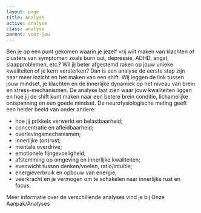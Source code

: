 ```yaml
---
layout: page
title: Analyse
active: analyse
class: analyse
parent: voor-jou
---
```

Ben je op een punt gekomen waarin je jezelf vrij wilt maken van klachten of clusters van symptomen zoals burn out, depressie, ADHD, angst, slaapproblemen, etc.? Wil jij beter afgestemd raken op jouw unieke kwaliteiten of je kern versterken? Dan is een analyse de  eerste stap zijn naar meer inzicht en het maken van een shift. Wij leggen de link tussen jouw mindset, je klachten en de innerlijke dynamiek op het niveau van brein en stress-mechanismen. De analyse laat zien waar jouw kwaliteiten liggen en hoe jij de shift kunt maken naar een betere brein conditie, lichamelijke ontspanning en een goede mindset. De neurofysiologische meting geeft een helder beeld van onder andere:

* hoe jij prikkels verwerkt en belastbaarheid;
* concentratie en afleidbaarheid;
* overlevingsmechanismen;
* innerlijke (on)rust;
* mentale overdrive;
* emotionele fijngevoeligheid;
* afstemming op omgeving en innerlijke kwaliteiten;
* evenwicht tussen denken/voelen, ratio/intuïtie;
* energieverbruik en opbouw van energie;
* veerkracht en je vermogen om te schakelen naar innerlijke rust en focus.

Meer informatie over de verschillende analyses vind je bij Onze Aanpak/Analyses